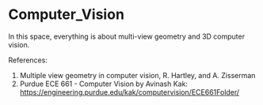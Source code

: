 # Computer_Vision
In this space, everything is about multi-view geometry and 3D computer vision.

References:
1. Multiple view geometry in computer vision, R. Hartley, and A. Zisserman
2. Purdue ECE 661 - Computer Vision by Avinash Kak: https://engineering.purdue.edu/kak/computervision/ECE661Folder/
